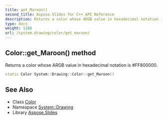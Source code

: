 ```yaml
---
title: get_Maroon()
second_title: Aspose.Slides for C++ API Reference
description: Returns a color whose ARGB value in hexadecimal notation is #FF800000.
type: docs
weight: 1288
url: /system.drawing/color/get_maroon/
---
```

## Color::get_Maroon() method


Returns a color whose ARGB value in hexadecimal notation is #FF800000.

```cpp
static Color System::Drawing::Color::get_Maroon()
```

## See Also

* Class [Color](../)
* Namespace [System::Drawing](../../)
* Library [Aspose.Slides](../../../)
